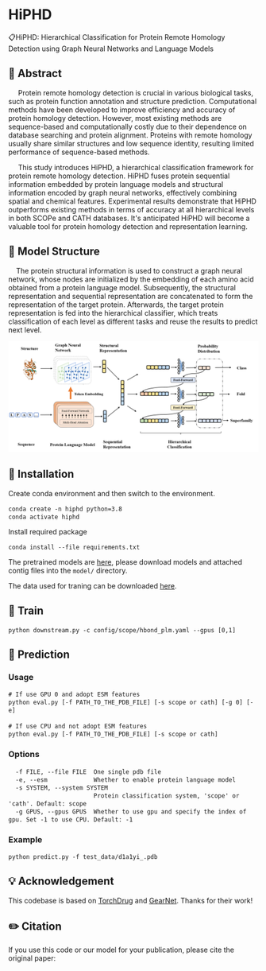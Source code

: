 # HiPHD
📋HiPHD: Hierarchical Classification for Protein Remote Homology Detection using Graph Neural Networks and Language Models

## 📘 Abstract
&nbsp;&nbsp;&nbsp;&nbsp; Protein remote homology detection is crucial in various biological tasks, such as protein function annotation and structure prediction. Computational methods have been developed to improve efficiency and accuracy of protein homology detection. However, most existing methods are sequence-based and computationally costly due to their dependence on database searching and protein alignment. Proteins with remote homology usually share similar structures and low sequence identity, resulting limited performance of sequence-based methods. 


&nbsp;&nbsp;&nbsp;&nbsp; This study introduces HiPHD, a hierarchical classification framework for protein remote homology detection. HiPHD fuses protein sequential information embedded by protein language models and structural information encoded by graph neural networks, effectively combining spatial and chemical features.
Experimental results demonstrate that HiPHD outperforms existing methods in terms of accuracy at all hierarchical levels in both SCOPe and CATH databases. It's anticipated HiPHD will become a valuable tool for protein homology detection and representation learning.



## 🧬 Model Structure
&nbsp;&nbsp;&nbsp;&nbsp;The protein structural information is used to construct a graph neural network, whose nodes are initialized by the embedding of each amino acid obtained from a protein language model. Subsequently, the structural representation and sequential representation are concatenated to form the representation of the target protein. Afterwards, the target protein representation is fed into the hierarchical classifier, which treats classification of each level as different tasks and reuse the results to predict next level.
<div align=center><img src=img/framework.png></div>

## 🧭 Installation
Create conda environment and then switch to the environment.
```
conda create -n hiphd python=3.8
conda activate hiphd
```

Install required package
```
conda install --file requirements.txt
```

The pretrained models are [here](https://zenodo.org/records/11894644), please download models and attached contig files into the `model/` directory.

The data used for traning can be downloaded [here]().
## 🚀 Train
```
python downstream.py -c config/scope/hbond_plm.yaml --gpus [0,1]
```
## 🧐 Prediction

### Usage
```
# If use GPU 0 and adopt ESM features
python eval.py [-f PATH_TO_THE_PDB_FILE] [-s scope or cath] [-g 0] [-e]

# If use CPU and not adopt ESM features
python eval.py [-f PATH_TO_THE_PDB_FILE] [-s scope or cath]
```

### Options
```
  -f FILE, --file FILE  One single pdb file
  -e, --esm             Whether to enable protein language model
  -s SYSTEM, --system SYSTEM
                        Protein classification system, 'scope' or 'cath'. Default: scope
  -g GPUS, --gpus GPUS  Whether to use gpu and specify the index of gpu. Set -1 to use CPU. Default: -1
```

### Example
```
python predict.py -f test_data/d1a1yi_.pdb
```

## 💡 Acknowledgement
This codebase is based on [TorchDrug](https://github.com/DeepGraphLearning/torchdrug) and [GearNet](https://github.com/DeepGraphLearning/GearNet). Thanks for their work!
 
## ✏️ Citation
If you use this code or our model for your publication, please cite the original paper:
